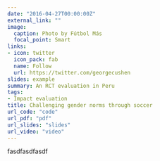```yaml
---
date: "2016-04-27T00:00:00Z"
external_link: ""
image:
  caption: Photo by Fútbol Más
  focal_point: Smart
links:
- icon: twitter
  icon_pack: fab
  name: Follow
  url: https://twitter.com/georgecushen
slides: example
summary: An RCT evaluation in Peru
tags:
- Impact evaluation
title: Challenging gender norms through soccer
url_code: "code"
url_pdf: "pdf"
url_slides: "slides"
url_video: "video"
---
```


fasdfasdfasdf
